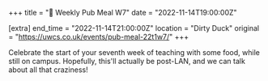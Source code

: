 +++
title = "🍔 Weekly Pub Meal W7"
date = "2022-11-14T19:00:00Z"

[extra]
end_time = "2022-11-14T21:00:00Z"
location = "Dirty Duck"
original = "https://uwcs.co.uk/events/pub-meal-22t1w7/"
+++

Celebrate the start of your seventh week of teaching with some food, while still on campus. Hopefully, this'll actually be post-LAN, and we can talk about all that craziness\!

